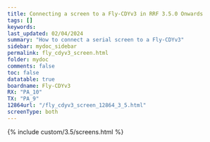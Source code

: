 ```yaml
---
title: Connecting a screen to a Fly-CDYv3 in RRF 3.5.0 Onwards
tags: []
keywords: 
last_updated: 02/04/2024
summary: "How to connect a serial screen to a Fly-CDYv3"
sidebar: mydoc_sidebar
permalink: fly_cdyv3_screen.html
folder: mydoc
comments: false
toc: false
datatable: true
boardname: Fly-CDYv3
RX: "PA_10"
TX: "PA_9"
12864url: "/fly_cdyv3_screen_12864_3_5.html"
screenType: both
---
```


{% include custom/3.5/screens.html %}
